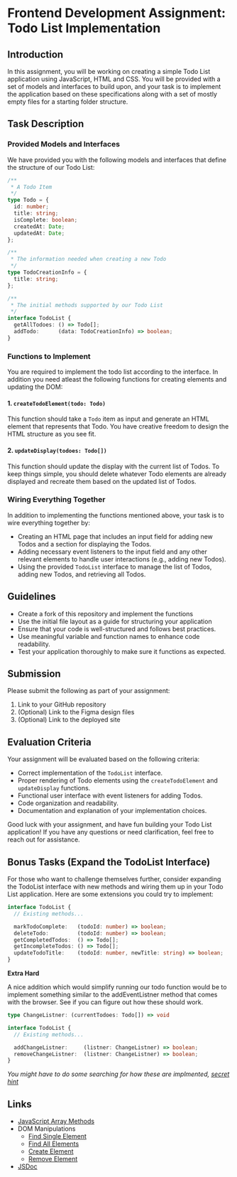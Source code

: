 # Frontend Development Assignment: Todo List Implementation

## Introduction

In this assignment, you will be working on creating a simple Todo List application using JavaScript, HTML and CSS. You will be provided with a set of models and interfaces to build upon, and your task is to implement the application based on these specifications along with a set of mostly empty files for a starting folder structure.

## Task Description

### Provided Models and Interfaces

We have provided you with the following models and interfaces that define the structure of our Todo List:

```typescript
/**
 * A Todo Item
 */
type Todo = {
  id: number;
  title: string;
  isComplete: boolean;
  createdAt: Date;
  updatedAt: Date;
};

/**
 * The information needed when creating a new Todo
 */
type TodoCreationInfo = {
  title: string;
};

/**
 * The initial methods supported by our Todo List
 */
interface TodoList {
  getAllTodoes: () => Todo[];
  addTodo:      (data: TodoCreationInfo) => boolean;
}
```

### Functions to Implement

You are required to implement the todo list according to the interface.
In addition you need atleast the following functions for creating elements and updating the DOM:

#### 1. `createTodoElement(todo: Todo)`

This function should take a `Todo` item as input and generate an HTML element that represents that Todo. You have creative freedom to design the HTML structure as you see fit.

#### 2. `updateDisplay(todoes: Todo[])`

This function should update the display with the current list of Todos. To keep things simple, you should delete whatever Todo elements are already displayed and recreate them based on the updated list of Todos.

### Wiring Everything Together

In addition to implementing the functions mentioned above, your task is to wire everything together by:

- Creating an HTML page that includes an input field for adding new Todos and a section for displaying the Todos.
- Adding necessary event listeners to the input field and any other relevant elements to handle user interactions (e.g., adding new Todos).
- Using the provided `TodoList` interface to manage the list of Todos, adding new Todos, and retrieving all Todos.

## Guidelines

- Create a fork of this repository and implement the functions
- Use the initial file layout as a guide for structuring your application
- Ensure that your code is well-structured and follows best practices.
- Use meaningful variable and function names to enhance code readability.
- Test your application thoroughly to make sure it functions as expected.

## Submission

Please submit the following as part of your assignment:

1. Link to your GitHub repository
2. (Optional) Link to the Figma design files
2. (Optional) Link to the deployed site

## Evaluation Criteria

Your assignment will be evaluated based on the following criteria:

- Correct implementation of the `TodoList` interface.
- Proper rendering of Todo elements using the `createTodoElement` and `updateDisplay` functions.
- Functional user interface with event listeners for adding Todos.
- Code organization and readability.
- Documentation and explanation of your implementation choices.

Good luck with your assignment, and have fun building your Todo List application! If you have any questions or need clarification, feel free to reach out for assistance.

## Bonus Tasks (Expand the TodoList Interface)

For those who want to challenge themselves further, consider expanding the TodoList interface with new methods and wiring them up in your Todo List application. Here are some extensions you could try to implement:

```typescript
interface TodoList {
  // Existing methods...

  markTodoComplete:   (todoId: number) => boolean;
  deleteTodo:         (todoId: number) => boolean;
  getCompletedTodos:  () => Todo[];
  getIncompleteTodos: () => Todo[];
  updateTodoTitle:    (todoId: number, newTitle: string) => boolean;
}
```

**Extra Hard**

A nice addition which would simplify running our todo function would be to implement something similar to the addEventListner method that comes with the browser. See if you can figure out how these should work.

```typescript
type ChangeListner: (currentTodoes: Todo[]) => void

interface TodoList {
  // Existing methods...

  addChangeListner:     (listner: ChangeListner) => boolean;
  removeChangeListner:  (listner: ChangeListner) => boolean;
}
```

*You might have to do some searching for how these are implmented, [secret hint](https://en.wikipedia.org/wiki/Publish%E2%80%93subscribe_pattern)*

## Links

- [JavaScript Array Methods](https://developer.mozilla.org/en-US/docs/Web/JavaScript/Reference/Global_Objects/Array#instance_methods)
- DOM Manipulations
  - [Find Single Element](https://developer.mozilla.org/en-US/docs/Web/API/Document/querySelector)
  - [Find All Elements](https://developer.mozilla.org/en-US/docs/Web/API/Document/querySelectorAll)
  - [Create Element](https://developer.mozilla.org/en-US/docs/Web/API/Document/createElement)
  - [Remove Element](https://developer.mozilla.org/en-US/docs/Web/API/Element/remove)
- [JSDoc](https://jsdoc.app/)